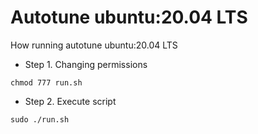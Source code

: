 # Autotune ubuntu:20.04 LTS

How running autotune ubuntu:20.04 LTS

* Step 1. Changing permissions

```
chmod 777 run.sh
```

* Step 2. Execute script 

```
sudo ./run.sh
```